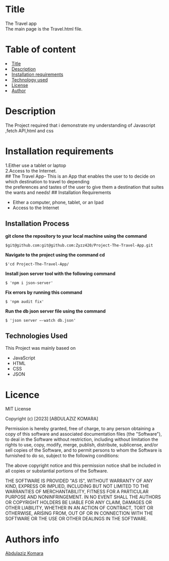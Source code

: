 <h1>Title</h1>
The Travel app<br>
The main page is the Travel.html file.
<h1>Table of content</h1>
<li><a href="Title">Title</a>
<li><a href="Description">Description</a>
<li><a href="Installation requirements">Installation requirements</a></li>
<li><a href="Technology used">Technology used</a></li>
<li><a href="License">License</a></li>
<li><a href="Author">Author</a></li>
<h1>Description</h1>
<p>The Project required that i demonstrate my understanding of Javascript ,fetch API,html and css</p>

<h1>Installation requirements</h1>
1.Either use a tablet or laptop<br>
2.Access to the Internet.<br>
## The Travel App- This is an App that enables the user to to decide on which destination to travel to depending <br>
the preferences and tastes of the user to give them a destination that suites the wants and needs!
## Installation Requirements

- Either a computer, phone, tablet, or an Ipad
- Access to the Internet

## Installation Process

**git clone the repository to your local machine using the command**

```
$git@github.com:git@github.com:Zyzz420/Project-The-Travel-App.git
```

**Navigate to the project using the command cd**

```
$'cd Project-The-Travel-App/
```

**Install json server tool with the following command**

```
$ 'npm i json-server'
```

**Fix errors by running this command**

```
$ 'npm audit fix'
```

**Run the db json server file using the command**

```
$ 'json server –-watch db.json'
```

## Technologies Used

This Project was mainly based on

- JavaScript
- HTML
- CSS
- JSON
<h1>Licence</h1>
MIT License

Copyright (c) [2023] [ABDULAZIZ KOMARA]

Permission is hereby granted, free of charge, to any person obtaining a copy of this software and associated documentation files (the "Software"), to deal in the Software without restriction, including without limitation the rights to use, copy, modify, merge, publish, distribute, sublicense, and/or sell copies of the Software, and to permit persons to whom the Software is furnished to do so, subject to the following conditions:

The above copyright notice and this permission notice shall be included in all copies or substantial portions of the Software.

THE SOFTWARE IS PROVIDED "AS IS", WITHOUT WARRANTY OF ANY KIND, EXPRESS OR IMPLIED, INCLUDING BUT NOT LIMITED TO THE WARRANTIES OF MERCHANTABILITY, FITNESS FOR A PARTICULAR PURPOSE AND NONINFRINGEMENT. IN NO EVENT SHALL THE AUTHORS OR COPYRIGHT HOLDERS BE LIABLE FOR ANY CLAIM, DAMAGES OR OTHER LIABILITY, WHETHER IN AN ACTION OF CONTRACT, TORT OR OTHERWISE, ARISING FROM, OUT OF OR IN CONNECTION WITH THE SOFTWARE OR THE USE OR OTHER DEALINGS IN THE SOFTWARE.

<h1>Authors info</h1>
<a href="Abdulaziz Komara"> Abdulaziz Komara</a>

